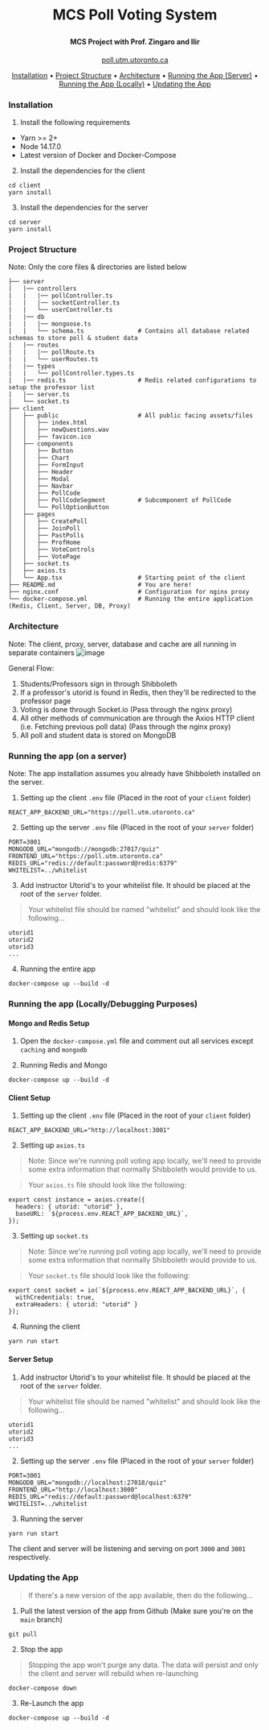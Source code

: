 

<h1 align="center">
  <p align="center">MCS Poll Voting System</p>
  <p align="center" width="100%"></p>
  <h4 align="center">MCS Project with Prof. Zingaro and Ilir
</h4>
  <p align="center" width="100%">
    <a href="https://poll.utm.utoronto.ca/">poll.utm.utoronto.ca</a>
  </p>
</h1>

<p align="center">
  <a href="#installation">Installation</a> •
  <a href="#project-structure">Project Structure</a> •
  <a href="#architecture">Architecture</a> •
  <a href="#running-the-app-on-a-server">Running the App (Server)</a> •
  <a href="#running-the-app-locallydebugging-purposes">Running the App (Locally)</a> •
  <a href="#updating-the-app">Updating the App</a>
</p>

### Installation

1. Install the following requirements

- Yarn >= 2+
- Node 14.17.0
- Latest version of Docker and Docker-Compose


2. Install the dependencies for the client

```
cd client
yarn install
```

3. Install the dependencies for the server

```
cd server
yarn install
```

### Project Structure
Note: Only the core files & directories are listed below

```
├── server
|   |── controllers
|   |   |── pollController.ts
|   |   |── socketController.ts
|   |   └── userController.ts
|   |── db
|   |   |── mongoose.ts
|   |   └── schema.ts               # Contains all database related schemas to store poll & student data
|   |── routes
|   |   |── pollRoute.ts
|   |   └── userRoutes.ts
|   |── types
|   |   └── pollController.types.ts
|   |── redis.ts                    # Redis related configurations to setup the professor list
|   |── server.ts
|   └── socket.ts
├── client
│   ├── public                      # All public facing assets/files
│   │   ├── index.html
│   │   ├── newQuestions.wav
│   │   ├── favicon.ico
│   ├── components
│   │   ├── Button
│   │   ├── Chart
│   │   ├── FormInput
│   │   ├── Header
│   │   ├── Modal
│   │   ├── Navbar
│   │   ├── PollCode
│   │   ├── PollCodeSegment         # Subcomponent of PollCode
│   │   └── PollOptionButton
│   ├── pages
│   │   ├── CreatePoll
│   │   ├── JoinPoll
│   │   ├── PastPolls              
│   │   ├── ProfHome              
│   │   ├── VoteControls              
│   │   ├── VotePage              
│   ├── socket.ts                   
│   ├── axios.ts                    
│   └── App.tsx                     # Starting point of the client
├── README.md                       # You are here! 
├── nginx.conf                      # Configuration for nginx proxy 
└── docker-compose.yml              # Running the entire application (Redis, Client, Server, DB, Proxy)
```

### Architecture
Note: The client, proxy, server, database and cache are all running in separate containers
![image](https://user-images.githubusercontent.com/24628243/194745181-b1c903e2-059a-484a-9d29-6068695975a0.png)

General Flow:
1. Students/Professors sign in through Shibboleth
2. If a professor's utorid is found in Redis, then they'll be redirected to the professor page
3. Voting is done through Socket.io (Pass through the nginx proxy)
5. All other methods of communication are through the Axios HTTP client (i.e. Fetching previous poll data) (Pass through the nginx proxy)
4. All poll and student data is stored on MongoDB

### Running the app (on a server)
Note: The app installation assumes you already have Shibboleth installed on the server.

1. Setting up the client `.env` file (Placed in the root of your `client` folder)

```
REACT_APP_BACKEND_URL="https://poll.utm.utoronto.ca"
```

2. Setting up the server `.env` file (Placed in the root of your `server` folder)

```
PORT=3001
MONGODB_URL="mongodb://mongodb:27017/quiz"
FRONTEND_URL="https://poll.utm.utoronto.ca"
REDIS_URL="redis://default:password@redis:6379"
WHITELIST=../whitelist
```

3. Add instructor Utorid's to your whitelist file. It should be placed at the root of the `server` folder.

> Your whitelist file should be named "whitelist" and should look like the following...

```
utorid1
utorid2
utorid3
...
```

4. Running the entire app

```
docker-compose up --build -d
```

### Running the app (Locally/Debugging Purposes)

#### Mongo and Redis Setup

1. Open the `docker-compose.yml` file and comment out all services except `caching` and `mongodb`

2. Running Redis and Mongo

```
docker-compose up --build -d
```

#### Client Setup

1. Setting up the client `.env` file (Placed in the root of your `client` folder)

```
REACT_APP_BACKEND_URL="http://localhost:3001"
```

2. Setting up `axios.ts`

> Note: Since we're running poll voting app locally, we'll need to provide some extra information that normally Shibboleth would provide to us.

> Your `axios.ts` file should look like the following:

```
export const instance = axios.create({
  headers: { utorid: "utorid" },
  baseURL: `${process.env.REACT_APP_BACKEND_URL}`,
});
```

3. Setting up `socket.ts`

> Note: Since we're running poll voting app locally, we'll need to provide some extra information that normally Shibboleth would provide to us.

> Your `socket.ts` file should look like the following:

```
export const socket = io(`${process.env.REACT_APP_BACKEND_URL}`, {
  withCredentials: true,
  extraHeaders: { utorid: "utorid" }
});
```

4. Running the client

```
yarn run start
```

#### Server Setup 

1. Add instructor Utorid's to your whitelist file. It should be placed at the root of the `server` folder.

> Your whitelist file should be named "whitelist" and should look like the following...

```
utorid1
utorid2
utorid3
...
```

2. Setting up the server `.env` file (Placed in the root of your `server` folder)

```
PORT=3001
MONGODB_URL="mongodb://localhost:27018/quiz"
FRONTEND_URL="http://localhost:3000"
REDIS_URL="redis://default:password@localhost:6379"
WHITELIST=../whitelist
```

3. Running the server

```
yarn run start
```

The client and server will be listening and serving on port `3000` and `3001` respectively.

### Updating the App

> If there's a new version of the app available, then do the following...

1. Pull the latest version of the app from Github (Make sure you're on the `main` branch)

```
git pull
```

2. Stop the app

> Stopping the app won't purge any data. The data will persist and only the client and server will rebuild when re-launching

```
docker-compose down
```

3. Re-Launch the app

```
docker-compose up --build -d
```

